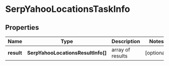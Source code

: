 # SerpYahooLocationsTaskInfo

## Properties

| Name | Type | Description | Notes |
|------------ | ------------- | ------------- | -------------|
**result** | **SerpYahooLocationsResultInfo[]** | array of results |[optional]|